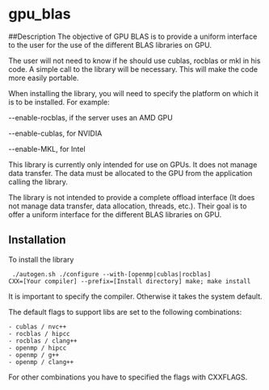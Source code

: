 # gpu_blas

##Description
The objective of GPU BLAS is to provide a uniform interface to the user for the use of the different BLAS libraries on GPU.

The user will not need to know if he should use cublas, rocblas or mkl in his code. A simple call to the library will be necessary. This will make the code more easily portable.

When installing the library, you will need to specify the platform on which it is to be installed.
For example:

--enable-rocblas,  if the server uses an AMD GPU

--enable-cublas, for NVIDIA

--enable-MKL, for Intel

This library is currently only intended for use on GPUs. It does not manage data transfer. The data must be allocated to the GPU from the application calling the library.

The library is not intended to provide a complete offload interface (It does not manage data transfer, data allocation, threads, etc.). Their  goal is to offer a uniform interface for the different BLAS libraries on GPU.

## Installation

To install the library 

<code> 	./autogen.sh
	./configure --with-[openmp|cublas|rocblas] CXX=[Your compiler] --prefix=[Install directory]
	make; make install </code> 

It is important to specify the compiler. Otherwise it takes the system default.

The default flags to support libs are set to the following combinations:

	- cublas / nvc++
	- rocblas / hipcc
	- rocblas / clang++
	- openmp / hipcc
	- openmp / g++
	- openmp / clang++

For other combinations you have to specified the flags with CXXFLAGS.
